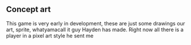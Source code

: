 ﻿## Concept art
This game is very early in development, these are just some drawings our art, sprite, whatyamacall it guy Hayden has made. Right now all there is a player in a pixel art style he sent me